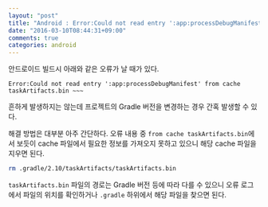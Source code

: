 ```yaml
---
layout: "post"
title: "Android : Error:Could not read entry ':app:processDebugManifest' from cache taskArtifacts.bin 오류 수정"
date: "2016-03-10T08:44:31+09:00"
comments: true
categories: android
---
```

안드로이드 빌드시 아래와 같은 오류가 날 때가 있다.

```
Error:Could not read entry ':app:processDebugManifest' from cache taskArtifacts.bin ~~~
```

흔하게 발생하지는 않는데 프로젝트의 Gradle 버전을 변경하는 경우 간혹 발생할 수 있다.

해결 방법은 대부분 아주 간단하다. 오류 내용 중 `from cache taskArtifacts.bin`에서 보듯이 cache 파일에서 필요한 정보를 가져오지 못하고 있으니 해당 cache 파일을 지우면 된다.

```bash
rm .gradle/2.10/taskArtifacts/taskArtifacts.bin
```

`taskArtifacts.bin` 파일의 경로는 Gradle 버전 등에 따라 다를 수 있으니 오류 로그에서 파일의 위치를 확인하거나 `.gradle` 하위에서 해당 파일을 찾으면 된다.
